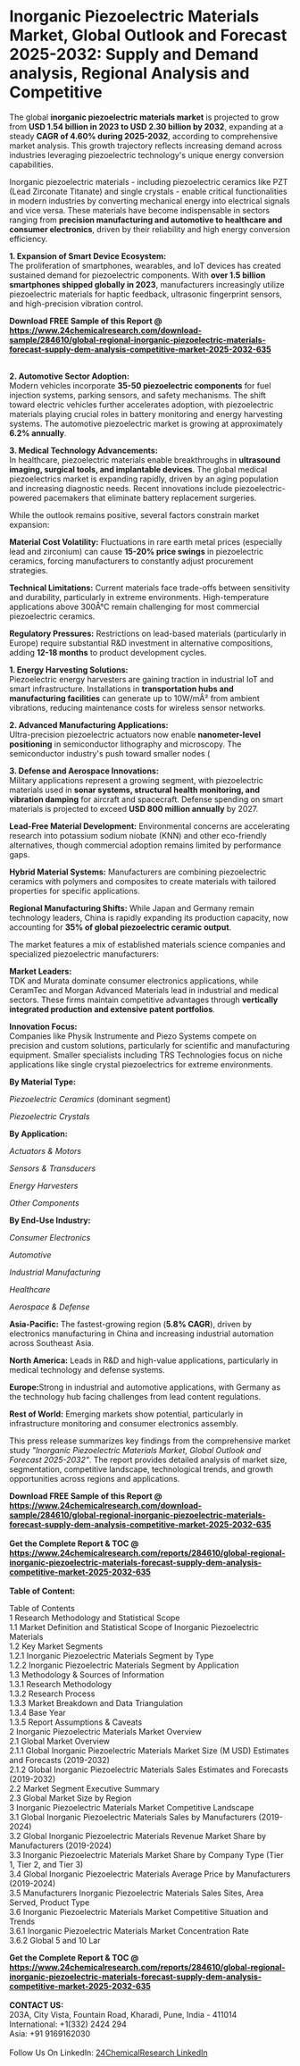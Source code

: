<h1>Inorganic Piezoelectric Materials Market, Global Outlook and Forecast 2025-2032: Supply and Demand analysis, Regional Analysis and Competitive</h1><p>The global <strong>inorganic piezoelectric materials market</strong> is projected to grow from <strong>USD 1.54 billion in 2023 to USD 2.30 billion by 2032</strong>, expanding at a steady <strong>CAGR of 4.60% during 2025-2032</strong>, according to comprehensive market analysis. This growth trajectory reflects increasing demand across industries leveraging piezoelectric technology's unique energy conversion capabilities.</p><p>Inorganic piezoelectric materials - including piezoelectric ceramics like PZT (Lead Zirconate Titanate) and single crystals - enable critical functionalities in modern industries by converting mechanical energy into electrical signals and vice versa. These materials have become indispensable in sectors ranging from <strong>precision manufacturing and automotive to healthcare and consumer electronics</strong>, driven by their reliability and high energy conversion efficiency.</p><p><strong>1. Expansion of Smart Device Ecosystem:</strong><br>
The proliferation of smartphones, wearables, and IoT devices has created sustained demand for piezoelectric components. With <strong>over 1.5 billion smartphones shipped globally in 2023</strong>, manufacturers increasingly utilize piezoelectric materials for haptic feedback, ultrasonic fingerprint sensors, and high-precision vibration control.</p><div><b>Download FREE Sample of this Report @ 
            <a href="https://www.24chemicalresearch.com/download-sample/284610/global-regional-inorganic-piezoelectric-materials-forecast-supply-dem-analysis-competitive-market-2025-2032-635">
            https://www.24chemicalresearch.com/download-sample/284610/global-regional-inorganic-piezoelectric-materials-forecast-supply-dem-analysis-competitive-market-2025-2032-635</a></b></div><br><p><strong>2. Automotive Sector Adoption:</strong><br>
Modern vehicles incorporate <strong>35-50 piezoelectric components</strong> for fuel injection systems, parking sensors, and safety mechanisms. The shift toward electric vehicles further accelerates adoption, with piezoelectric materials playing crucial roles in battery monitoring and energy harvesting systems. The automotive piezoelectric market is growing at approximately <strong>6.2% annually</strong>.</p><p><strong>3. Medical Technology Advancements:</strong><br>
In healthcare, piezoelectric materials enable breakthroughs in <strong>ultrasound imaging, surgical tools, and implantable devices</strong>. The global medical piezoelectrics market is expanding rapidly, driven by an aging population and increasing diagnostic needs. Recent innovations include piezoelectric-powered pacemakers that eliminate battery replacement surgeries.</p><p>While the outlook remains positive, several factors constrain market expansion:</p><p><strong>Material Cost Volatility:</strong> Fluctuations in rare earth metal prices (especially lead and zirconium) can cause <strong>15-20% price swings</strong> in piezoelectric ceramics, forcing manufacturers to constantly adjust procurement strategies.</p><p><strong>Technical Limitations:</strong> Current materials face trade-offs between sensitivity and durability, particularly in extreme environments. High-temperature applications above 300Â°C remain challenging for most commercial piezoelectric ceramics.</p><p><strong>Regulatory Pressures:</strong> Restrictions on lead-based materials (particularly in Europe) require substantial R&amp;D investment in alternative compositions, adding <strong>12-18 months</strong> to product development cycles.</p><p><strong>1. Energy Harvesting Solutions:</strong><br>
Piezoelectric energy harvesters are gaining traction in industrial IoT and smart infrastructure. Installations in <strong>transportation hubs and manufacturing facilities</strong> can generate up to 10W/mÂ² from ambient vibrations, reducing maintenance costs for wireless sensor networks.</p><p><strong>2. Advanced Manufacturing Applications:</strong><br>
Ultra-precision piezoelectric actuators now enable <strong>nanometer-level positioning</strong> in semiconductor lithography and microscopy. The semiconductor industry's push toward smaller nodes (

</p><p><strong>3. Defense and Aerospace Innovations:</strong><br>
Military applications represent a growing segment, with piezoelectric materials used in <strong>sonar systems, structural health monitoring, and vibration damping</strong> for aircraft and spacecraft. Defense spending on smart materials is projected to exceed <strong>USD 800 million annually</strong> by 2027.</p><p><strong>Lead-Free Material Development:</strong> Environmental concerns are accelerating research into potassium sodium niobate (KNN) and other eco-friendly alternatives, though commercial adoption remains limited by performance gaps.</p><p><strong>Hybrid Material Systems:</strong> Manufacturers are combining piezoelectric ceramics with polymers and composites to create materials with tailored properties for specific applications.</p><p><strong>Regional Manufacturing Shifts:</strong> While Japan and Germany remain technology leaders, China is rapidly expanding its production capacity, now accounting for <strong>35% of global piezoelectric ceramic output</strong>.</p><p>The market features a mix of established materials science companies and specialized piezoelectric manufacturers:</p><p><strong>Market Leaders:</strong><br>
TDK and Murata dominate consumer electronics applications, while CeramTec and Morgan Advanced Materials lead in industrial and medical sectors. These firms maintain competitive advantages through <strong>vertically integrated production and extensive patent portfolios</strong>.</p><p><strong>Innovation Focus:</strong><br>
Companies like Physik Instrumente and Piezo Systems compete on precision and custom solutions, particularly for scientific and manufacturing equipment. Smaller specialists including TRS Technologies focus on niche applications like single crystal piezoelectrics for extreme environments.</p><p><strong>By Material Type:</strong></p><p><em>Piezoelectric Ceramics</em> (dominant segment)</p><p><em>Piezoelectric Crystals</em></p><p><strong>By Application:</strong></p><p><em>Actuators &amp; Motors</em></p><p><em>Sensors &amp; Transducers</em></p><p><em>Energy Harvesters</em></p><p><em>Other Components</em></p><p><strong>By End-Use Industry:</strong></p><p><em>Consumer Electronics</em></p><p><em>Automotive</em></p><p><em>Industrial Manufacturing</em></p><p><em>Healthcare</em></p><p><em>Aerospace &amp; Defense</em></p><p><strong>Asia-Pacific:</strong> The fastest-growing region (<strong>5.8% CAGR</strong>), driven by electronics manufacturing in China and increasing industrial automation across Southeast Asia.</p><p><strong>North America:</strong> Leads in R&amp;D and high-value applications, particularly in medical technology and defense systems.</p><p><strong>Europe:</strong>Strong in industrial and automotive applications, with Germany as the technology hub facing challenges from lead content regulations.</p><p><strong>Rest of World:</strong> Emerging markets show potential, particularly in infrastructure monitoring and consumer electronics assembly.</p><p>This press release summarizes key findings from the comprehensive market study <em>"Inorganic Piezoelectric Materials Market, Global Outlook and Forecast 2025-2032"</em>. The report provides detailed analysis of market size, segmentation, competitive landscape, technological trends, and growth opportunities across regions and applications.</p><div><b>Download FREE Sample of this Report @ 
            <a href="https://www.24chemicalresearch.com/download-sample/284610/global-regional-inorganic-piezoelectric-materials-forecast-supply-dem-analysis-competitive-market-2025-2032-635">
            https://www.24chemicalresearch.com/download-sample/284610/global-regional-inorganic-piezoelectric-materials-forecast-supply-dem-analysis-competitive-market-2025-2032-635</a></b></div><br><div><b>Get the Complete Report & TOC @ 
            <a href="https://www.24chemicalresearch.com/reports/284610/global-regional-inorganic-piezoelectric-materials-forecast-supply-dem-analysis-competitive-market-2025-2032-635">
            https://www.24chemicalresearch.com/reports/284610/global-regional-inorganic-piezoelectric-materials-forecast-supply-dem-analysis-competitive-market-2025-2032-635</a></b></div><br>
            <b>Table of Content:</b><p>Table of Contents<br />
1 Research Methodology and Statistical Scope<br />
1.1 Market Definition and Statistical Scope of Inorganic Piezoelectric Materials<br />
1.2 Key Market Segments<br />
1.2.1 Inorganic Piezoelectric Materials Segment by Type<br />
1.2.2 Inorganic Piezoelectric Materials Segment by Application<br />
1.3 Methodology & Sources of Information<br />
1.3.1 Research Methodology<br />
1.3.2 Research Process<br />
1.3.3 Market Breakdown and Data Triangulation<br />
1.3.4 Base Year<br />
1.3.5 Report Assumptions & Caveats<br />
2 Inorganic Piezoelectric Materials Market Overview<br />
2.1 Global Market Overview<br />
2.1.1 Global Inorganic Piezoelectric Materials Market Size (M USD) Estimates and Forecasts (2019-2032)<br />
2.1.2 Global Inorganic Piezoelectric Materials Sales Estimates and Forecasts (2019-2032)<br />
2.2 Market Segment Executive Summary<br />
2.3 Global Market Size by Region<br />
3 Inorganic Piezoelectric Materials Market Competitive Landscape<br />
3.1 Global Inorganic Piezoelectric Materials Sales by Manufacturers (2019-2024)<br />
3.2 Global Inorganic Piezoelectric Materials Revenue Market Share by Manufacturers (2019-2024)<br />
3.3 Inorganic Piezoelectric Materials Market Share by Company Type (Tier 1, Tier 2, and Tier 3)<br />
3.4 Global Inorganic Piezoelectric Materials Average Price by Manufacturers (2019-2024)<br />
3.5 Manufacturers Inorganic Piezoelectric Materials Sales Sites, Area Served, Product Type<br />
3.6 Inorganic Piezoelectric Materials Market Competitive Situation and Trends<br />
3.6.1 Inorganic Piezoelectric Materials Market Concentration Rate<br />
3.6.2 Global 5 and 10 Lar</p><div><b>Get the Complete Report & TOC @ 
            <a href="https://www.24chemicalresearch.com/reports/284610/global-regional-inorganic-piezoelectric-materials-forecast-supply-dem-analysis-competitive-market-2025-2032-635">
            https://www.24chemicalresearch.com/reports/284610/global-regional-inorganic-piezoelectric-materials-forecast-supply-dem-analysis-competitive-market-2025-2032-635</a></b></div><br><b>CONTACT US:</b><br>
            203A, City Vista, Fountain Road, Kharadi, Pune, India - 411014<br>
            International: +1(332) 2424 294<br>
            Asia: +91 9169162030 <br><br>
            Follow Us On LinkedIn: <a href="https://www.linkedin.com/company/24chemicalresearch/">24ChemicalResearch LinkedIn</a>